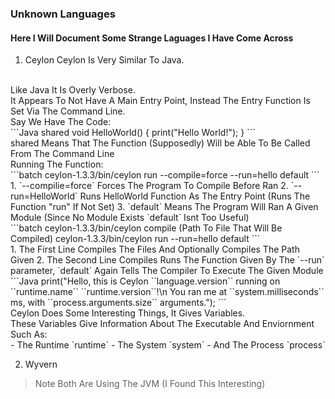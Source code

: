 ### Unknown Languages
#### Here I Will Document Some Strange Laguages I Have Come Across

1. Ceylon
Ceylon Is Very Similar To Java.
<br>
Like Java It Is Overly Verbose.
<br>
It Appears To Not Have A Main Entry Point, Instead The Entry Function Is Set Via The Command Line.
<br>
Say We Have The Code:
<br>
```Java
  shared void HelloWorld() {
    print("Hello World!");
  }
```
<br>
shared Means That The Function (Supposedly) Will be Able To Be Called From The Command Line
<br>
Running The Function:
<br>
```batch
  ceylon-1.3.3/bin/ceylon run --compile=force --run=hello default
```
<br>
1. `--compilie=force` Forces The Program To Compile Before Ran
2. `--run=HelloWorld` Runs HelloWorld Function As The Entry Point (Runs The Function "run" If Not Set)
3. `default` Means The Program Will Ran A Given Module (Since No Module Exists `default` Isnt Too Useful)
<br>
```batch
  ceylon-1.3.3/bin/ceylon compile (Path To File That Will Be Compiled)
  ceylon-1.3.3/bin/ceylon run --run=hello default
```
<br>
1. The First Line Compiles The Files And Optionally Compiles The Path Given
2. The Second Line Compiles Runs The Function Given By The `--run` parameter, `default` Again Tells The Compiler To Execute The Given Module
<br>
```Java
print("Hello, this is Ceylon ``language.version``  
     running on ``runtime.name`` ``runtime.version``!\n
     You ran me at ``system.milliseconds`` ms, 
     with ``process.arguments.size`` arguments.");
```
<br>
Ceylon Does Some Interesting Things, It Gives Variables.
<br>
These Variables Give Information About The Executable And Enviornment Such As:
<br>
- The Runtime `runtime`
- The System `system`
- And The Process `process`


2. Wyvern



> Note Both Are Using The JVM (I Found This Interesting)
